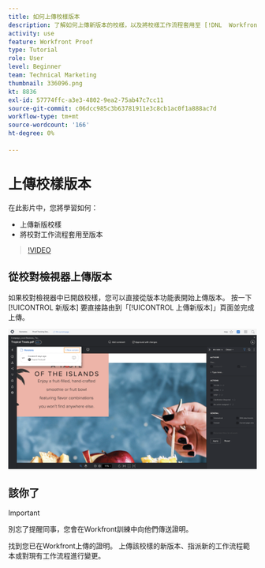 ```yaml
---
title: 如何上傳校樣版本
description: 了解如何上傳新版本的校樣，以及將校樣工作流程套用至 [!DNL  Workfront].
activity: use
feature: Workfront Proof
type: Tutorial
role: User
level: Beginner
team: Technical Marketing
thumbnail: 336096.png
kt: 8836
exl-id: 57774ffc-a3e3-4802-9ea2-75ab47c7cc11
source-git-commit: c06dcc985c3b63781911e3c8cb1ac0f1a888ac7d
workflow-type: tm+mt
source-wordcount: '166'
ht-degree: 0%

---
```


# 上傳校樣版本

在此影片中，您將學習如何：

* 上傳新版校樣
* 將校對工作流程套用至版本

>[!VIDEO](https://video.tv.adobe.com/v/336096/?quality=12)

## 從校對檢視器上傳版本

如果校對檢視器中已開啟校樣，您可以直接從版本功能表開始上傳版本。 按一下 [!UICONTROL 新版本] 要直接路由到「[!UICONTROL 上傳新版本]」頁面並完成上傳。

![校對檢視器的影像，其版本功能表展開於左上角和 [!UICONTROL 新版本] 反白顯示連結。](assets/upload-version-from-viewer.png)

## 該你了

>[!IMPORTANT]
>
>別忘了提醒同事，您會在Workfront訓練中向他們傳送證明。

找到您已在Workfront上傳的證明。 上傳該校樣的新版本、指派新的工作流程範本或對現有工作流程進行變更。

<!--
### Learn more 
* Create a new version of a proof
-->
